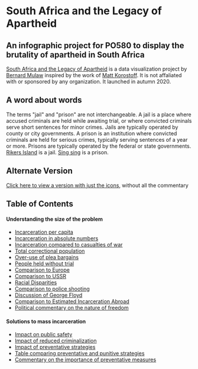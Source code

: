 # South Africa and the Legacy of Apartheid

## An infographic project for PO580 to display the brutality of apartheid in South Africa

[South Africa and the Legacy of Apartheid](https://github.com/bmulaw/southafrica) is a data visualization project by [Bernard Mulaw](https://github.com/bmulaw) inspired by the work of [Matt Korostoff](https://mkorostoff.github.io/). It is not affaliated with or sponsored by any organization. It launched in autumn 2020.

## A word about words

The terms "jail" and "prison" are not interchangeable. A jail is a place where accused criminals are held while awaiting trial, or where convicted criminals serve short sentences for minor crimes. Jails are typically operated by county or city governments. A prison is an institution where convicted criminals are held for serious crimes, typically serving sentences of a year or more. Prisons are typically operated by the federal or state governments. [Rikers Island](https://en.wikipedia.org/wiki/Rikers_Island) is a jail. [Sing sing](https://en.wikipedia.org/wiki/Sing_Sing) is a prison.

## Alternate Version

[Click here to view a version with just the icons](https://mkorostoff.github.io/incarceration-in-real-numbers/?mute=1), without all the commentary

## Table of Contents

#### Understanding the size of the problem

* [Incarceration per capita](https://mkorostoff.github.io/incarceration-in-real-numbers/#per-one-hundred)
* [Incarceration in absolute numbers](https://mkorostoff.github.io/incarceration-in-real-numbers/#country-rank)
* [Incarceration compared to casualties of war](https://mkorostoff.github.io/incarceration-in-real-numbers/#casualties)
* [Total correctional population](https://mkorostoff.github.io/incarceration-in-real-numbers/#correctional-population)
* [Over-use of plea bargains](https://mkorostoff.github.io/incarceration-in-real-numbers/#blue)
* [People held without trial](https://mkorostoff.github.io/incarceration-in-real-numbers/#red)
* [Comparison to Europe](https://mkorostoff.github.io/incarceration-in-real-numbers/#subgroup)
* [Comparison to USSR](https://mkorostoff.github.io/incarceration-in-real-numbers/#stalin)
* [Racial Disparities](https://mkorostoff.github.io/incarceration-in-real-numbers/#dots)
* [Comparison to police shooting](https://mkorostoff.github.io/incarceration-in-real-numbers/#thousand)
* [Discussion of George Floyd](https://mkorostoff.github.io/incarceration-in-real-numbers/#floyd)
* [Comparison to Estimated Incarceration Abroad](https://mkorostoff.github.io/incarceration-in-real-numbers/#estimated)
* [Political commentary on the nature of freedom](https://mkorostoff.github.io/incarceration-in-real-numbers/#freedom-wrapper)

#### Solutions to mass incarceration

* [Impact on public safety](https://mkorostoff.github.io/incarceration-in-real-numbers/#none-of-this)
* [Impact of reduced criminalization](https://mkorostoff.github.io/incarceration-in-real-numbers/#bubbles-outer)
* [Impact of preventative strategies](https://mkorostoff.github.io/incarceration-in-real-numbers/#invest-in-prevention)
* [Table comparing preventative and punitive strategies](https://mkorostoff.github.io/incarceration-in-real-numbers/#table)
* [Commentary on the importance of preventative measures](https://mkorostoff.github.io/incarceration-in-real-numbers/#essay)
